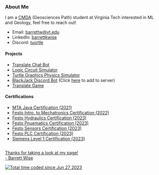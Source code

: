 <!-- About -->
<h3> About Me </h4>
<p> 
I am a <a href="https://data.science.vt.edu/programs/cmda.html">CMDA</a> (Geosciences Path) student at Virginia Tech interested in ML and Geology, feel free to reach out!
<!-- Contact Methods -->
<ul>
  <li>Email: <a href="mailto:barrettw@vt.edu">barrettw@vt.edu</a></li>
  <li>LinkedIn: <a href="https://www.linkedin.com/in/barrettkwise">barrettkwise</a></li>
  <li>Discord: <a href="https://discordapp.com/users/358636454601031681">tuortle</a></li>
</ul>
</p>

<!-- Projects -->
<h4> Projects </h4>
<ul>
  <li><a href="https://github.com/turt1edman/translatechatbot">Translate Chat Bot</a></li>
  <li><a href="https://github.com/turt1edman/circuitsim">Logic Circuit Simulator</a></li>
  <li><a href="https://github.com/barrettkwise/ballsimulator">Turtle Graphics Physics Simulator</a></li>
  <li><a href="https://github.com/turt1edman/BlackJack-Bot">BlackJack Discord Bot</a> (Click <a href="https://bit.ly/3Jg0H3q">here</a> to add to server)</li>
  <li><a href="https://github.com/turt1edman/translategame">Translate Game</a></li>
</ul>

<!-- Certifications -->
<h4> Certifications </h4>
<ul>
  <li><a href="https://github.com/barrettkwise/barrettkwise/blob/main/Barrett_Wise_MTA_Java.pdf">MTA Java Certification (2021)</a></li>
  <li><a href="https://github.com/barrettkwise/barrettkwise/blob/main/Intro_to_Mecha.pdf">Festo Intro. to Mechatronics Certification (2022)</a></li>
  <li><a href="https://github.com/barrettkwise/barrettkwise/blob/main/Hydraulics.pdf">Festo Hydraulics Certification (2023)</a></li>
  <li><a href="https://github.com/barrettkwise/barrettkwise/blob/main/Pnuematics.pdf">Festo Pnuematics Certification (2023)</a></li>
  <li><a href="https://github.com/barrettkwise/barrettkwise/blob/main/Sensors.pdf">Festo Sensors Certification (2023)</a></li>
  <li><a href="https://github.com/barrettkwise/barrettkwise/blob/main/PLC.pdf">Festo PLC Certification (2023)</a></li>
  <li><a href="https://github.com/barrettkwise/barrettkwise/blob/main/Siemens%20Level%201.pdf">Siemens Level 1 Certification (2023)</li>  
</ul>

<h2></h2>
<!-- Conclusion -->
<footer>
<p> Thanks for taking a look at my page!<br> - Barrett Wise </p>
<a href="https://wakatime.com/@1b16b181-6ee3-4ee9-ad97-e0d64685ebfb"><img src="https://wakatime.com/badge/user/1b16b181-6ee3-4ee9-ad97-e0d64685ebfb.svg" alt="Total time coded since Jun 27 2023" /></a>
<!-- <a href=#><img src="[contributions.svg](https://github.com/barrettkwise/barrettkwise/blob/output/github-contribution-grid-snake.gif)"></a> -->
</footer>
